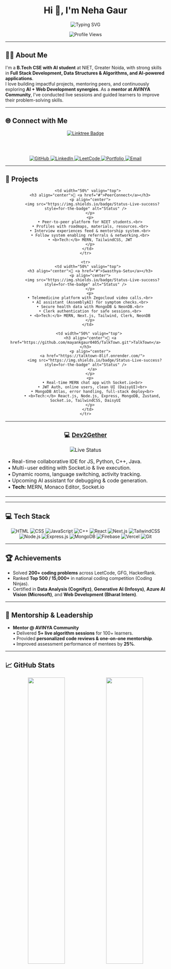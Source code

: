 <h1 align="center">Hi 👋, I'm Neha Gaur</h1>

<div align="center">
  <img src="https://readme-typing-svg.herokuapp.com?font=Fira+Code&weight=600&size=24&pause=1000&color=0EA5E9&center=true&vCenter=true&random=false&width=500&height=60&lines=Full+Stack+Developer;Computer+Science+with+AI+Undergrad;Open+Source+Contributor;200%2B+DSA+Problems+Solved;Top+500+National+Rank+Coder;Mentor+at+AVINYA+Community;AI+%26+Data+Enthusiast;" alt="Typing SVG" />
</div>

<p align="center">
  <img src="https://komarev.com/ghpvc/?username=nehagaur&color=blueviolet&style=for-the-badge" alt="Profile Views" />
</p>

---

## 👨‍💻 About Me

I'm a **B.Tech CSE with AI student** at NIET, Greater Noida, with strong skills in **Full Stack Development, Data Structures & Algorithms, and AI-powered applications**.  
I love building impactful projects, mentoring peers, and continuously exploring **AI + Web Development synergies**. As a **mentor at AVINYA Community**, I’ve conducted live sessions and guided learners to improve their problem-solving skills.

---

## 🌐 Connect with Me

<div align="center">

  <!-- Stylish Badge -->
  <a href="https://linktr.ee/nehagaur" target="_blank">
    <img src="https://img.shields.io/badge/🌐%20Explore%20All%20Links-1e3c72?style=for-the-badge&logo=linktree&logoColor=white&labelColor=2a5298&color=1e3c72" alt="Linktree Badge" />
  </a>

  <br><br>

  <!-- GitHub -->
  <a href="https://github.com/nehagaur" target="_blank">
    <img src="https://img.shields.io/badge/GitHub-12100E?style=for-the-badge&logo=github&logoColor=white" alt="GitHub" />
  </a>

  <!-- LinkedIn -->
  <a href="https://linkedin.com/in/nehagaur" target="_blank">
    <img src="https://img.shields.io/badge/LinkedIn-0A66C2?style=for-the-badge&logo=linkedin&logoColor=white" alt="LinkedIn" />
  </a>

  <!-- LeetCode -->
  <a href="https://leetcode.com/u/nehagaur" target="_blank">
    <img src="https://img.shields.io/badge/LeetCode-FFA116?style=for-the-badge&logo=leetcode&logoColor=black" alt="LeetCode" />
  </a>

  <!-- Portfolio -->
  <a href="https://nehagaur-portfolio.vercel.app" target="_blank">
    <img src="https://img.shields.io/badge/Portfolio-4CAF50?style=for-the-badge&logo=About.me&logoColor=white" alt="Portfolio" />
  </a>

  <!-- Email -->
  <a href="mailto:gauran0236@gmail.com" target="_blank">
    <img src="https://img.shields.io/badge/Email-D14836?style=for-the-badge&logo=gmail&logoColor=white" alt="Email" />
  </a>

</div>

---

## 🚀 Projects

<div align="center">
  <table>
    <tr>
      <td width="50%" valign="top">
        <h3 align="center">💻 <a href="#">Dev2Gether</a></h3>
        <p align="center">
          <img src="https://img.shields.io/badge/Status-Live-success?style=for-the-badge" alt="Live Status" />
        </p>
        <p>
        • Real-time collaborative IDE for JS, Python, C++, Java.<br>
        • Multi-user editing with Socket.io & live execution.<br>
        • Dynamic rooms, language switching, activity tracking.<br>
        • Upcoming AI assistant for debugging & code generation.<br>
        • <b>Tech:</b> MERN, Monaco Editor, Socket.io
        </p>
      </td>

      <td width="50%" valign="top">
        <h3 align="center">🤝 <a href="#">PeerConnect</a></h3>
        <p align="center">
          <img src="https://img.shields.io/badge/Status-Live-success?style=for-the-badge" alt="Status" />
        </p>
        <p>
        • Peer-to-peer platform for NIET students.<br>
        • Profiles with roadmaps, materials, resources.<br>
        • Interview experiences feed & mentorship system.<br>
        • Follow system enabling referrals & networking.<br>
        • <b>Tech:</b> MERN, TailwindCSS, JWT
        </p>
      </td>
    </tr>

    <tr>
      <td width="50%" valign="top">
        <h3 align="center">🏥 <a href="#">Swasthya-Setu</a></h3>
        <p align="center">
          <img src="https://img.shields.io/badge/Status-Live-success?style=for-the-badge" alt="Status" />
        </p>
        <p>
        • Telemedicine platform with Zegocloud video calls.<br>
        • AI assistant (AssemblyAI) for symptom checks.<br>
        • Secure health data with MongoDB & NeonDB.<br>
        • Clerk authentication for safe sessions.<br>
        • <b>Tech:</b> MERN, Next.js, Tailwind, Clerk, NeonDB
        </p>
      </td>

       <td width="50%" valign="top">
        <h3 align="center">💬 <a href="https://github.com/mayankgaur0405/TalkTown.git">TalkTown</a></h3>
        <p align="center">
          <a href="https://talktown-8lif.onrender.com/">
            <img src="https://img.shields.io/badge/Status-Live-success?style=for-the-badge" alt="Status" />
          </a>
        </p>
        <p>
          • Real-time MERN chat app with Socket.io<br>
          • JWT Auth, online users, clean UI (DaisyUI)<br>
          • MongoDB Atlas, error handling, full-stack deploy<br>
          • <b>Tech:</b> React.js, Node.js, Express, MongoDB, Zustand, Socket.io, TailwindCSS, DaisyUI
        </p>
      </td>
    </tr>
  </table>
</div>

---

## 💻 Tech Stack

<div align="center">

![HTML](https://img.shields.io/badge/HTML5-E34F26?style=for-the-badge&logo=html5&logoColor=white)
![CSS](https://img.shields.io/badge/CSS3-1572B6?style=for-the-badge&logo=css3&logoColor=white)
![JavaScript](https://img.shields.io/badge/JavaScript-F7DF1E?style=for-the-badge&logo=javascript&logoColor=black)
![C++](https://img.shields.io/badge/C++-00599C?style=for-the-badge&logo=c%2B%2B&logoColor=white)
![React](https://img.shields.io/badge/React-20232A?style=for-the-badge&logo=react&logoColor=61DAFB)
![Next.js](https://img.shields.io/badge/Next.js-000000?style=for-the-badge&logo=nextdotjs&logoColor=white)
![TailwindCSS](https://img.shields.io/badge/Tailwind_CSS-38B2AC?style=for-the-badge&logo=tailwind-css&logoColor=white)
![Node.js](https://img.shields.io/badge/Node.js-339933?style=for-the-badge&logo=nodedotjs&logoColor=white)
![Express.js](https://img.shields.io/badge/Express.js-000000?style=for-the-badge&logo=express&logoColor=white)
![MongoDB](https://img.shields.io/badge/MongoDB-4EA94B?style=for-the-badge&logo=mongodb&logoColor=white)
![Firebase](https://img.shields.io/badge/Firebase-FFCA28?style=for-the-badge&logo=firebase&logoColor=black)
![Vercel](https://img.shields.io/badge/Vercel-000000?style=for-the-badge&logo=vercel&logoColor=white)
![Git](https://img.shields.io/badge/Git-F05032?style=for-the-badge&logo=git&logoColor=white)

</div>

---

## 🏆 Achievements

- Solved **200+ coding problems** across LeetCode, GFG, HackerRank.  
- Ranked **Top 500 / 15,000+** in national coding competition (Coding Ninjas).  
- Certified in **Data Analysis (Cognifyz)**, **Generative AI (Infosys)**, **Azure AI Vision (Microsoft)**, and **Web Development (Bharat Intern)**.  

---

## 🤝 Mentorship & Leadership

- **Mentor @ AVINYA Community**  
  • Delivered **5+ live algorithm sessions** for 100+ learners.  
  • Provided **personalized code reviews & one-on-one mentorship**.  
  • Improved assessment performance of mentees by **25%**.  

---

## 📈 GitHub Stats

<div align="center">
  <img width="48%" src="https://streak-stats.demolab.com/?user=nehagaur&theme=radical&hide_border=true" />
  <img width="48%" src="https://github-readme-activity-graph.vercel.app/graph?username=nehagaur&bg_color=1a1b27&color=628fda&line=2fcbfe&point=ffffff&area=true&hide_border=true" />
</div>

---

> _"Learning never stops — I build, I share, I grow."_  
> — *Neha Gaur*
